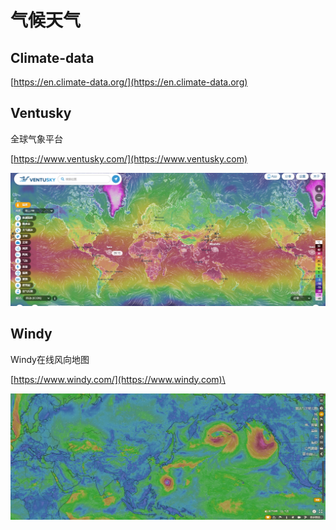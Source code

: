 # 气候天气

## Climate-data

[https://en.climate-data.org/](https://en.climate-data.org)

## Ventusky

全球气象平台

[https://www.ventusky.com/](https://www.ventusky.com)

![Ventusky](<../../.gitbook/assets/image (10).png>)

## Windy

Windy在线风向地图

[https://www.windy.com/](https://www.windy.com)\


![](<../../.gitbook/assets/image (11).png>)

